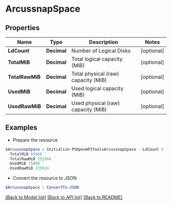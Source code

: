 # ArcussnapSpace
## Properties

Name | Type | Description | Notes
------------ | ------------- | ------------- | -------------
**LdCount** | **Decimal** | Number of Logical Disks | [optional] 
**TotalMiB** | **Decimal** | Total logical capacity (MiB) | [optional] 
**TotalRawMiB** | **Decimal** | Total physical (raw) capacity (MiB) | [optional] 
**UsedMiB** | **Decimal** | Used logical capacity (MiB) | [optional] 
**UsedRawMiB** | **Decimal** | Used physical (raw) capacity (MiB) | [optional] 

## Examples

- Prepare the resource
```powershell
$ArcussnapSpace = Initialize-PSOpenAPIToolsArcussnapSpace  -LdCount 4 `
 -TotalMiB 83968 `
 -TotalRawMiB 251904 `
 -UsedMiB 75008 `
 -UsedRawMiB 225024
```

- Convert the resource to JSON
```powershell
$ArcussnapSpace | ConvertTo-JSON
```

[[Back to Model list]](../README.md#documentation-for-models) [[Back to API list]](../README.md#documentation-for-api-endpoints) [[Back to README]](../README.md)

